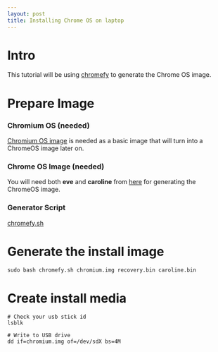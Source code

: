 ```yaml
---
layout: post
title: Installing Chrome OS on laptop
---
```


# Intro
This tutorial will be using [chromefy](https://github.com/imperador/chromefy) to generate the Chrome OS image.

# Prepare Image

### Chromium OS (needed)
[Chromium OS image](https://chromium.arnoldthebat.co.uk/?dir=special) is needed as a basic image that will turn into a ChromeOS image later on.

### Chrome OS Image (needed)
You will need both **eve** and **caroline** from [here](https://cros-updates-serving.appspot.com/) for generating the ChromeOS image.

### Generator Script
[chromefy.sh](https://github.com/imperador/chromefy/releases)

# Generate the install image
`sudo bash chromefy.sh chromium.img recovery.bin caroline.bin`

# Create install media
```
# Check your usb stick id
lsblk

# Write to USB drive
dd if=chromium.img of=/dev/sdX bs=4M
```

